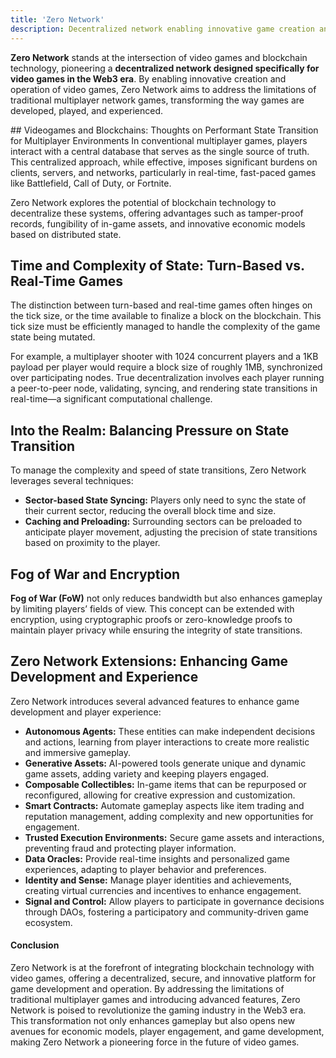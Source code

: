 ```yaml
---
title: 'Zero Network'
description: Decentralized network enabling innovative game creation and operation in the Web3 era with advanced blockchain technology.
---
```


**Zero Network** stands at the intersection of video games and blockchain technology, pioneering a **decentralized network designed specifically for video games in the Web3 era**. By enabling innovative creation and operation of video games, Zero Network aims to address the limitations of traditional multiplayer network games, transforming the way games are developed, played, and experienced.

## Videogames and Blockchains: Thoughts on Performant State Transition for Multiplayer Environments
In conventional multiplayer games, players interact with a central database that serves as the single source of truth. This centralized approach, while effective, imposes significant burdens on clients, servers, and networks, particularly in real-time, fast-paced games like Battlefield, Call of Duty, or Fortnite.

Zero Network explores the potential of blockchain technology to decentralize these systems, offering advantages such as tamper-proof records, fungibility of in-game assets, and innovative economic models based on distributed state.

## Time and Complexity of State: Turn-Based vs. Real-Time Games
The distinction between turn-based and real-time games often hinges on the tick size, or the time available to finalize a block on the blockchain. This tick size must be efficiently managed to handle the complexity of the game state being mutated.

For example, a multiplayer shooter with 1024 concurrent players and a 1KB payload per player would require a block size of roughly 1MB, synchronized over participating nodes. True decentralization involves each player running a peer-to-peer node, validating, syncing, and rendering state transitions in real-time—a significant computational challenge.

## Into the Realm: Balancing Pressure on State Transition
To manage the complexity and speed of state transitions, Zero Network leverages several techniques:

- **Sector-based State Syncing:** Players only need to sync the state of their current sector, reducing the overall block time and size.
- **Caching and Preloading:** Surrounding sectors can be preloaded to anticipate player movement, adjusting the precision of state transitions based on proximity to the player.

## Fog of War and Encryption
**Fog of War (FoW)** not only reduces bandwidth but also enhances gameplay by limiting players’ fields of view. This concept can be extended with encryption, using cryptographic proofs or zero-knowledge proofs to maintain player privacy while ensuring the integrity of state transitions.

## Zero Network Extensions: Enhancing Game Development and Experience
Zero Network introduces several advanced features to enhance game development and player experience:
- **Autonomous Agents:** These entities can make independent decisions and actions, learning from player interactions to create more realistic and immersive gameplay.
- **Generative Assets:** AI-powered tools generate unique and dynamic game assets, adding variety and keeping players engaged.
- **Composable Collectibles:** In-game items that can be repurposed or reconfigured, allowing for creative expression and customization.
- **Smart Contracts:** Automate gameplay aspects like item trading and reputation management, adding complexity and new opportunities for engagement.
- **Trusted Execution Environments:** Secure game assets and interactions, preventing fraud and protecting player information.
- **Data Oracles:** Provide real-time insights and personalized game experiences, adapting to player behavior and preferences.
- **Identity and Sense:** Manage player identities and achievements, creating virtual currencies and incentives to enhance engagement.
- **Signal and Control:** Allow players to participate in governance decisions through DAOs, fostering a participatory and community-driven game ecosystem.

#### Conclusion
Zero Network is at the forefront of integrating blockchain technology with video games, offering a decentralized, secure, and innovative platform for game development and operation. By addressing the limitations of traditional multiplayer games and introducing advanced features, Zero Network is poised to revolutionize the gaming industry in the Web3 era. This transformation not only enhances gameplay but also opens new avenues for economic models, player engagement, and game development, making Zero Network a pioneering force in the future of video games.
